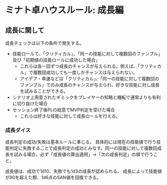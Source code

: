 # ミナト卓ハウスルール: 成長編

## 成長に関して

成長チェックは以下の条件で発生する。

- 技能ロールで、「クリティカル」、「同一の技能に対して複数回のファンブル」及び「初期値の技能ロールに成功した場合」
  - これらは各一回ずつ成長のチャンスが与えられる。例えば、「クリティカル」で複数回成功しても一度しかチャンスは与えられない。
  - アイデア・幸運などは「クリティカル」、「同一の技能に対して複数回のファンブル」でのみ成長のチャンスが与えられ、好きな技能に対し成長を試みることができる。
- シナリオ上用意されたギミックをプレイヤーの知略と機転で通常よりも有利に切り抜けた場合
- セッション終了後PLの総意でMVP判定を受けた場合
  - これらは好きな技能に対して成長ロールを行える。

### 成長ダイス

成長判定の成功/失敗は基本ルールに準じる。
具体的には現在の技能値で行う技能判定に失敗することで成長判定の成功とみなす。同一の技能に対して複数回成長を試みる場合、必ず「成長値の算出適用」->「次の成長判定」の順で行うこと。

成長値は、成功で1d10、失敗でも1d3の成長が認められる。
成長によって技能値が90を超えた際、1d6点のSAN値を回復できる。
